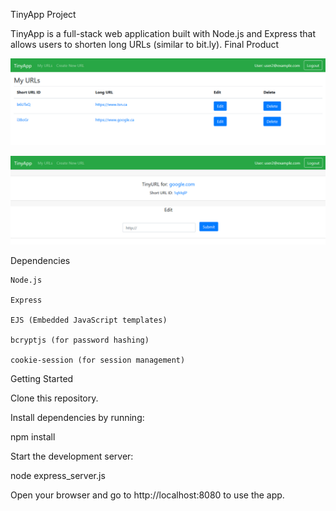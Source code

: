 TinyApp Project

TinyApp is a full-stack web application built with Node.js and Express that allows users to shorten long URLs (similar to bit.ly).
Final Product


![Home page showing list of shortened URLs.](https://github.com/C-rostad/tinyapp/blob/master/Tinyapp_Homepage.png)


![Page to view and edit details of a specific shortened URL.](https://github.com/C-rostad/tinyapp/blob/master/Tinyapp_shortURL.png)


Dependencies

    Node.js

    Express

    EJS (Embedded JavaScript templates)

    bcryptjs (for password hashing)

    cookie-session (for session management)

Getting Started

Clone this repository.

Install dependencies by running:

  npm install

Start the development server:

  node express_server.js

Open your browser and go to http://localhost:8080 to use the app.